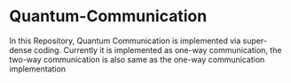 # Quantum-Communication
In this Repository, Quantum Communication is implemented via super-dense coding.
Currently it is implemented as one-way communication, the two-way communication is also same as the one-way communication implementation

